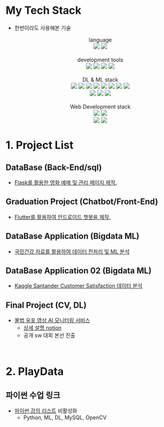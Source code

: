 <!--
**ji-hun-choi/ji-hun-choi** is a ✨ _special_ ✨ repository because its `README.md` (this file) appears on your GitHub profile.

Here are some ideas to get you started:

- 🔭 I’m currently working on ...
- 🌱 I’m currently learning ...
- 👯 I’m looking to collaborate on ...
- 🤔 I’m looking for help with ...
- 💬 Ask me about ...
- 📫 How to reach me: ...
- 😄 Pronouns: ...
- ⚡ Fun fact: ...
-->
# My Tech Stack
 - 한번이라도 사용해본 기술
<p align="center">
  language
<br>
  <img src="https://img.shields.io/badge/Python-blue?logo=Python&logoColor=white"/>
  <img src="https://img.shields.io/badge/Java-navy?logo=Java&logoColor=white"/>
<br> <br>
  development tools
<br>
  <img src="https://img.shields.io/badge/Pycharm-ultramarine?logo=Pycharm&logoColor=white"/>
  <img src="https://img.shields.io/badge/IntelliJ IDEA-blue?logo=intellijidea&logoColor=white"/>
  <img src="https://img.shields.io/badge/Jupyter-darkgoldenrod?logo=Jupyter&logoColor=white"/>
  <img src="https://img.shields.io/badge/Google Colab-gold?logo=googlecolab&logoColor=white"/>
<br> <br>
  DL & ML stack
<br>
  <img src="https://img.shields.io/badge/Tensorflow-orange?logo=Tensorflow&logoColor=white"/>
 <img src="https://img.shields.io/badge/Numpy-blue?logo=Numpy&logoColor=white"/>
 <img src="https://img.shields.io/badge/Pandas-gray?logo=Pandas&logoColor=white"/>
 <img src="https://img.shields.io/badge/Pytorch-red?logo=Pytorch&logoColor=white"/>
 <img src="https://img.shields.io/badge/Scikit_learn-yellow?logo=Scikitlearn&logoColor=white"/>
 <img src="https://img.shields.io/badge/Matplot-redwine?logo=Matplot&logoColor=white"/>
 <img src="https://img.shields.io/badge/Seaborn-peachblow?logo=Seaborn&logoColor=white"/>
 <img src="https://img.shields.io/badge/Plotly-navy?logo=Plotly&logoColor=white"/> 
<br>
 <img src="https://img.shields.io/badge/Reaquest-lime?logo=Reaquest&logoColor=white"/>
 <img src="https://img.shields.io/badge/BeautifulSoup4-sandybrown?logo=BeautifulSoup4&logoColor=white"/>
 <img src="https://img.shields.io/badge/Selenium-magenta?logo=Selenium&logoColor=white"/> 
<br> <br>
  Web Development stack
<br>
  <img src="https://img.shields.io/badge/Flask-red?logo=flask&logoColor=white"/>
  <img src="https://img.shields.io/badge/MySQL-skyblue?logo=MySQL&logoColor=white"/>
<br>
  <img src="https://img.shields.io/badge/Spring-green?logo=Spring&logoColor=white"/>
  <img src="https://img.shields.io/badge/Spring Boot-sapgreen?logo=springboot&logoColor=white"/>
</p>

# 1. Project List
  ## DataBase (Back-End/sql)
   - [Flask를 활용한 영화 예매 및 관리 페이지 제작.](https://github.com/Gudegi/Database-Theater)

  ## Graduation Project (Chatbot/Front-End)
   - [Flutter를 활용하여 안드로이드 챗봇을 제작.](https://github.com/Gudegi/Eritip)

  ## DataBase Application (Bigdata ML) 
   - [국민건강 자료를 활용하여 데이터 전처리 및 ML 분석](https://github.com/kms2698/diabetes-analysys_topgap)

  ## DataBase Application 02 (Bigdata ML) 
   - [Kaggle Santander Customer Satisfaction 데이터 분석](https://github.com/AIBootcamp19Team2/Santander)
   
  ## Final Project (CV, DL)
   - [불법 유포 영상 AI 모니터링 서비스](https://github.com/tmdqja75/CleanData)
     - [상세 설명 notion](https://boggy-patch-c54.notion.site/CatchV-81b8fc44d2654019b2ca827160bb8fab)
     - 공개 sw 대회 본선 진출
<br>


# 2. PlayData
  ## 파이썬 수업 링크
  - [파이썬 강의 리스트](https://github.com/ji-hun-choi/PlayData) 비활성화
    - Python, ML, DL, MySQL, OpenCV
